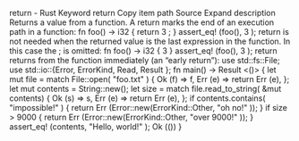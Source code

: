 return - Rust
Keyword
return
Copy item path
Source
Expand description
Returns a value from a function.
A
return
marks the end of an execution path in a function:
fn
foo() -> i32 {
return
3
;
}
assert_eq!
(foo(),
3
);
return
is not needed when the returned value is the last expression in the
function. In this case the
;
is omitted:
fn
foo() -> i32 {
3
}
assert_eq!
(foo(),
3
);
return
returns from the function immediately (an “early return”):
use
std::fs::File;
use
std::io::{Error, ErrorKind, Read,
Result
};
fn
main() ->
Result
<()> {
let
mut
file =
match
File::open(
"foo.txt"
) {
Ok
(f) => f,
Err
(e) =>
return
Err
(e),
    };
let
mut
contents = String::new();
let
size =
match
file.read_to_string(
&mut
contents) {
Ok
(s) => s,
Err
(e) =>
return
Err
(e),
    };
if
contents.contains(
"impossible!"
) {
return
Err
(Error::new(ErrorKind::Other,
"oh no!"
));
    }
if
size >
9000
{
return
Err
(Error::new(ErrorKind::Other,
"over 9000!"
));
    }
assert_eq!
(contents,
"Hello, world!"
);
Ok
(())
}